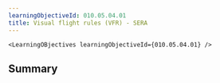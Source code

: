 ```yaml
---
learningObjectiveId: 010.05.04.01
title: Visual flight rules (VFR) - SERA
---
```


```tsx eval
<LearningOBjectives learningObjectiveId={010.05.04.01} />
```

## Summary
